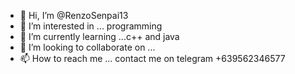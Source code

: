- 👋 Hi, I’m @RenzoSenpai13
- 👀 I’m interested in ... programming
- 🌱 I’m currently learning ...c++ and java
- 💞️ I’m looking to collaborate on ...
- 📫 How to reach me ... contact me on telegram +639562346577

<!---
RenzoSenpai13/RenzoSenpai13 is a ✨ special ✨ repository because its `README.md` (this file) appears on your GitHub profile.
You can click the Preview link to take a look at your changes.
--->
